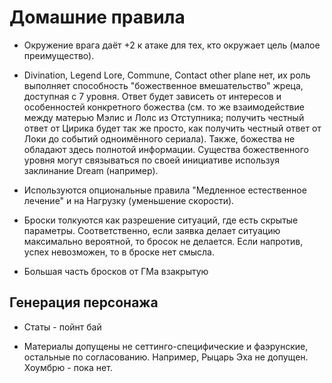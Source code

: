 # Домашние правила

* Окружение врага даёт +2 к атаке для тех, кто окружает цель (малое преимущество).

* Divination, Legend Lore, Commune, Contact other plane нет, их роль выполняет способность "божественное вмешательство" жреца, доступная с 7 уровня. Ответ будет зависеть от интересов и особенностей конкретного божества (см. то же взаимодействие между матерью Мэлис и Лолс из Отступника; получить честный ответ от Цирика будет так же просто, как получить честный ответ от Локи до событий одноимённого сериала). Также, божества не обладают здесь полнотой информации. Существа божественного уровня могут связываться по своей инициативе используя заклинание Dream (например).

* Используются опциональные правила "Медленное естественное лечение" и на Нагрузку (уменьшение скорости).

* Броски толкуются как разрешение ситуаций, где есть скрытые параметры. Соответственно, если заявка делает ситуацию максимально вероятной, то бросок не делается. Если напротив, успех невозможен, то в броске нет смысла. 

* Большая часть бросков от ГМа взакрытую


## Генерация персонажа

* Статы - пойнт бай

* Материалы допущены не сеттинго-специфические и фаэрунские, остальные по согласованию. Например, Рыцарь Эха не допущен. Хоумбрю - пока нет.